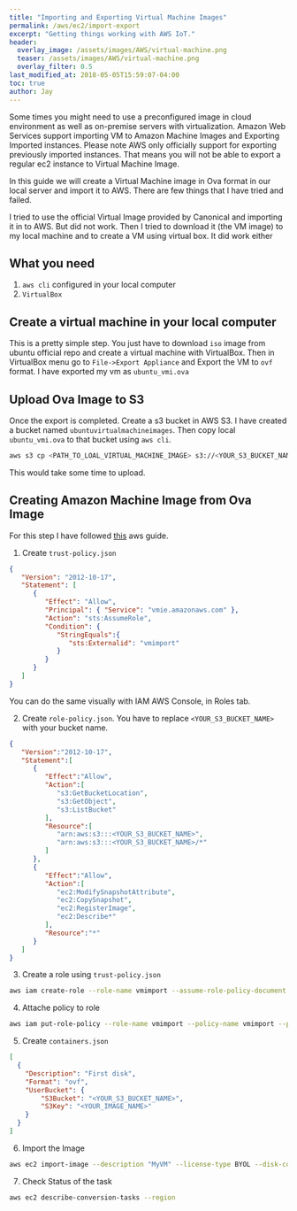 ```yaml
---
title: "Importing and Exporting Virtual Machine Images"
permalink: /aws/ec2/import-export
excerpt: "Getting things working with AWS IoT."
header:
  overlay_image: /assets/images/AWS/virtual-machine.png
  teaser: /assets/images/AWS/virtual-machine.png
  overlay_filter: 0.5
last_modified_at: 2018-05-05T15:59:07-04:00
toc: true
author: Jay
---
```

Some times you might need to use a preconfigured image in cloud environment as well as on-premise servers with virtualization. Amazon Web Services support importing VM to Amazon Machine Images and Exporting Imported instances.
Please note AWS only officially support for exporting previously imported instances. That means you will not be able to export a regular ec2 instance to Virtual Machine Image.

In this guide we will create a Virtual Machine image in Ova format in our local server and import it to AWS. 
There are few things that I have tried and failed.

I tried to use the official Virtual Image provided by Canonical and importing it in to AWS. But did not work.
Then I tried to download it (the VM image) to my local machine and to create a VM using virtual box. It did work either

## What you need

1. `aws cli` configured in your local computer
2. `VirtualBox`


## Create a virtual machine in your local computer

This is a pretty simple step. You just have to download `iso` image from ubuntu official repo and create a virtual machine with VirtualBox.
Then in VirtualBox menu go to `File->Export Appliance` and Export the VM to `ovf` format. I have exported my vm as `ubuntu_vmi.ova`
## Upload Ova Image to S3
Once the export is completed. Create a s3 bucket in AWS S3. I have created a bucket named `ubuntuvirtualmachineimages`. Then copy local `ubuntu_vmi.ova` to that bucket using `aws cli`.

```bash
aws s3 cp <PATH_TO_LOAL_VIRTUAL_MACHINE_IMAGE> s3://<YOUR_S3_BUCKET_NAME>
```

This would take some time to upload.

## Creating Amazon Machine Image from Ova Image

For this step I have followed [this](https://docs.aws.amazon.com/vm-import/latest/userguide/vmimport-image-import.html) aws guide.

1. Create `trust-policy.json`

```json
{
   "Version": "2012-10-17",
   "Statement": [
      {
         "Effect": "Allow",
         "Principal": { "Service": "vmie.amazonaws.com" },
         "Action": "sts:AssumeRole",
         "Condition": {
            "StringEquals":{
               "sts:Externalid": "vmimport"
            }
         }
      }
   ]
}
```

You can do the same visually with IAM AWS Console, in Roles tab.

2. Create `role-policy.json`. You have to replace `<YOUR_S3_BUCKET_NAME>` with your bucket name.

```json
{
   "Version":"2012-10-17",
   "Statement":[
      {
         "Effect":"Allow",
         "Action":[
            "s3:GetBucketLocation",
            "s3:GetObject",
            "s3:ListBucket" 
         ],
         "Resource":[
            "arn:aws:s3:::<YOUR_S3_BUCKET_NAME>",
            "arn:aws:s3:::<YOUR_S3_BUCKET_NAME>/*"
         ]
      },
      {
         "Effect":"Allow",
         "Action":[
            "ec2:ModifySnapshotAttribute",
            "ec2:CopySnapshot",
            "ec2:RegisterImage",
            "ec2:Describe*"
         ],
         "Resource":"*"
      }
   ]
}
```

3. Create a role using `trust-policy.json`

```bash
aws iam create-role --role-name vmimport --assume-role-policy-document file://trust-policy.json
```

4. Attache policy to role

```bash
aws iam put-role-policy --role-name vmimport --policy-name vmimport --policy-document file://role-policy.json
```

5. Create `containers.json`

```json
[
  {
    "Description": "First disk",
    "Format": "ovf",
    "UserBucket": {
        "S3Bucket": "<YOUR_S3_BUCKET_NAME>",
        "S3Key": "<YOUR_IMAGE_NAME>"
    }
  }
]
```

6. Import the Image
```bash
aws ec2 import-image --description "MyVM" --license-type BYOL --disk-containers file://containers.json
```

7. Check Status of the task

```bash
aws ec2 describe-conversion-tasks --region
```

